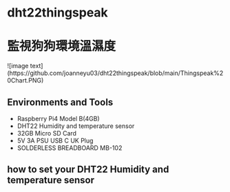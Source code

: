 # dht22thingspeak
<h1>監視狗狗環境溫濕度</h1>
![image text](https://github.com/joanneyu03/dht22thingspeak/blob/main/Thingspeak%20Chart.PNG)
<h2>Environments and Tools</h2>

 - Raspberry Pi4 Model B(4GB)
 - DHT22 Humidity and temperature sensor
 - 32GB Micro SD Card
 - 5V 3A PSU USB C UK Plug
 - SOLDERLESS BREADBOARD MB-102

<h2>how to set your DHT22  Humidity and temperature sensor<h2>
  
 
 
